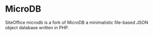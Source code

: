 # MicroDB

SiteOffice microdb is a fork of MicroDB a minimalistic file-based JSON object database written in PHP.
